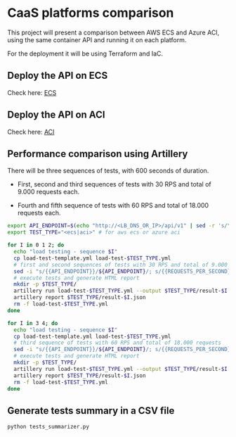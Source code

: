 # CaaS platforms comparison

This project will present a comparison between AWS ECS and Azure ACI, using the same container API and running it on each platform.

For the deployment it will be using Terraform and IaC.

## Deploy the API on ECS

Check here: [ECS](./terraform/ecs/README.md)

## Deploy the API on ACI

Check here: [ACI](./terraform/aci/README.md)

## Performance comparison using Artillery

There will be three sequences of tests, with 600 seconds of duration.

- First, second and third sequences of tests with 30 RPS and total of 9.000 requests each.

- Fourth and fifth sequence of tests with 60 RPS and total of 18.000 requests each.

```bash
export API_ENDPOINT=$(echo "http://<LB_DNS_OR_IP>/api/v1" | sed -r 's/\//\\\//gm')
export TEST_TYPE="<ecs|aci>" # for aws ecs or azure aci

for I in 0 1 2; do
  echo "load testing - sequence $I"
  cp load-test-template.yml load-test-$TEST_TYPE.yml
  # first and second sequences of tests with 30 RPS and total of 9.000 requests
  sed -i "s/{{API_ENDPOINT}}/${API_ENDPOINT}/; s/{{REQUESTS_PER_SECOND}}/30/; s/{{REQUESTS_TOTAL}}/9000/" load-test-$TEST_TYPE.yml
  # execute tests and generate HTML report
  mkdir -p $TEST_TYPE/
  artillery run load-test-$TEST_TYPE.yml --output $TEST_TYPE/result-$I.json
  artillery report $TEST_TYPE/result-$I.json
  rm -f load-test-$TEST_TYPE.yml
done

for I in 3 4; do
  echo "load testing - sequence $I"
  cp load-test-template.yml load-test-$TEST_TYPE.yml
  # third sequence of tests with 60 RPS and total of 18.000 requests
  sed -i "s/{{API_ENDPOINT}}/${API_ENDPOINT}/; s/{{REQUESTS_PER_SECOND}}/60/; s/{{REQUESTS_TOTAL}}/18000/" load-test-$TEST_TYPE.yml
  # execute tests and generate HTML report
  mkdir -p $TEST_TYPE/
  artillery run load-test-$TEST_TYPE.yml --output $TEST_TYPE/result-$I.json
  artillery report $TEST_TYPE/result-$I.json
  rm -f load-test-$TEST_TYPE.yml
done
```

## Generate tests summary in a CSV file

```bash
python tests_summarizer.py
```

